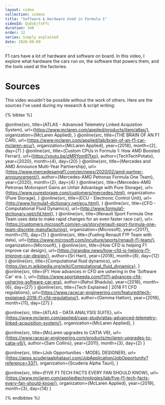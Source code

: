 ```yaml
---
layout: video
collection: videos
title: "Software & Hardware Used in Formula 1"
videoId: QuDxbjfxFfc
duration: 348
order: 32
series: Simply explained
date: 2020-06-09
---
```


F1 cars have a lot of hardware and software on board. In this video, I explore what hardware the cars run on, the software that powers them, and the tools used at the factories.

<!--more-->


# Sources
This video wouldn't be possible without the work of others. Here are the sources I've used during my research & script writing:

{% bibtex %}

@online{src,
    title={ATLAS - Advanced Telemetry Linked Acquistion System},
    url={https://www.mclaren.com/applied/products/item/atlas/},
    organization={McLaren Applied},
}
@online{src,
    title={THE BRAIN OF AN F1 CAR},
    url={https://www.mclaren.com/applied/lab/brain-of-an-f1-car-mclaren-ecu/},
    organization={McLaren Applied},
    year={2018},
    month={2},
    day={7}
}
@online{src,
    title={Custom CPUs in Formula 1: How AMD Boosted Ferrari},
    url={https://youtu.be/zMRYom97txo},
    author={TechTechPotato},
    year={2020},
    month={4},
    day={20}
}
@online{src,
    title={Mercedes and AMD Announce Multi-Year Partnership},
    url={https://www.mercedesamgf1.com/en/news/2020/02/amd-partner-announcement/},
    author={Mercedes-AMG Petronas Formula One Team},
    year={2020},
    month={2},
    day={4}
}
@online{src,
    title={Mercedes-AMG Petronas Motorsport Gains an Unfair Advantage with Pure Storage},
    url={https://www.purestorage.com/customers/mercedes.html},
    organization={Pure Storage},
}
@online{src,
    title={ECU - Electronic Control Unit},
    url={http://www.formula1-dictionary.net/ecu.html},
}
@online{src,
    title={CFD - Computational Fluid Dynamics},
    url={http://www.formula1-dictionary.net/cfd.html},
}
@online{src,
    title={Renault Sport Formula One Team uses data to make rapid changes for an even faster race car},
    url={https://customers.microsoft.com/en-us/story/renault-sport-formula-one-team-discrete-manufacturing},
    organization={Microsoft},
    year={2017},
    month={11},
    day={1}
}
@online{src,
    title={Fueling Renault F1® Team with data},
    url={https://www.microsoft.com/inculture/sports/renault-f1-team/},
    organization={Microsoft},
}
@online{src,
    title={How CFD is helping F1 improve car design},
    url={https://grandpx.news/how-cfd-is-helping-f1-improve-car-design/},
    author={Sri Hari},
    year={2018},
    month={8},
    day={12}
}
@online{src,
    title={Computational fluid dynamics},
    url={https://en.m.wikipedia.org/wiki/Computational_fluid_dynamics},
}
@online{src,
    title={F1: How advances in CFD are ushering in the 'Software Car' era. },
    url={https://www.sportskeeda.com/f1/f1-advances-cfd-ushering-software-car-era},
    author={Rahul Bhadula},
    year={2018},
    month={6},
    day={27}
}
@online{src,
    title={Tech Explained | 2018 F1 CFD regulations},
    url={https://www.racecar-engineering.com/featured/tech-explained-2018-f1-cfd-regulations/},
    author={Gemma Hatton},
    year={2018},
    month={11},
    day={27}
}

@online{src,
    title={ATLAS – DATA ANALYSIS SUITE},
    url={https://www.mclaren.com/applied/case-study/atlas-advanced-telemetry-linked-acquisition-system/},
    organization={McLaren Applied},
}

@online{src,
    title={McLaren upgrades to CATIA V6},
    url={https://www.racecar-engineering.com/products/mclaren-upgrades-to-catia-v6/},
    author={Sam Collins},
    year={2011},
    month={3},
    day={2}
}

@online{src,
    title={Job Opportunities - MODEL DESIGNER},
    url={https://apps.scuderiaalphatauri.com/JobApplication/JobOpportunity?reference=337},
    organization={Scuderia Alpha Tauri},
}

@online{src,
    title={FIVE F1 TECH FACTS EVERY FAN SHOULD KNOW},
    url={https://www.mclaren.com/appliedtechnologies/lab/five-f1-tech-facts-every-fan-should-know/},
    organization={McLaren Applied},
    year={2019},
    month={3},
    day={14}
}

{% endbibtex %}
